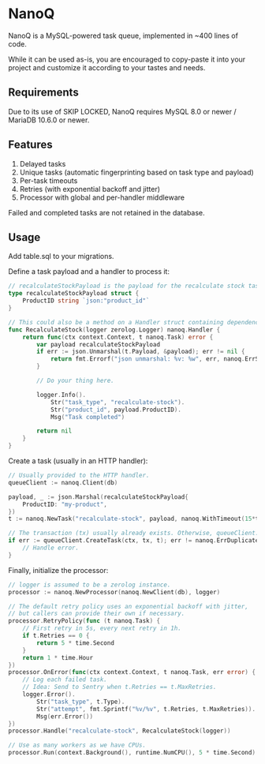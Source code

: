 # NanoQ

NanoQ is a MySQL-powered task queue, implemented in ~400 lines of code.

While it can be used as-is, you are encouraged to copy-paste it into your project and customize it according to your tastes and needs.

## Requirements

Due to its use of SKIP LOCKED, NanoQ requires MySQL 8.0 or newer / MariaDB 10.6.0 or newer.

## Features

1. Delayed tasks
2. Unique tasks (automatic fingerprinting based on task type and payload)
3. Per-task timeouts
4. Retries (with exponential backoff and jitter)
5. Processor with global and per-handler middleware

Failed and completed tasks are not retained in the database.

## Usage

Add table.sql to your migrations.

Define a task payload and a handler to process it:
```go
// recalculateStockPayload is the payload for the recalculate stock task.
type recalculateStockPayload struct {
	ProductID string `json:"product_id"`
}

// This could also be a method on a Handler struct containing dependencies.
func RecalculateStock(logger zerolog.Logger) nanoq.Handler {
	return func(ctx context.Context, t nanoq.Task) error {
		var payload recalculateStockPayload
		if err := json.Unmarshal(t.Payload, &payload); err != nil {
			return fmt.Errorf("json unmarshal: %v: %w", err, nanoq.ErrSkipRetry)
		}

		// Do your thing here.

		logger.Info().
			Str("task_type", "recalculate-stock").
			Str("product_id", payload.ProductID).
			Msg("Task completed")

		return nil
	}
}
```

Create a task (usually in an HTTP handler):
```go
// Usually provided to the HTTP handler.
queueClient := nanoq.Client(db)

payload, _ := json.Marshal(recalculateStockPayload{
	ProductID: "my-product",
})
t := nanoq.NewTask("recalculate-stock", payload, nanoq.WithTimeout(15*time.Second), nanoq.WithScheduledIn(5 * time.Minute))

// The transaction (tx) usually already exists. Otherwise, queueClient.RunTransaction() can be used to start one.
if err := queueClient.CreateTask(ctx, tx, t); err != nanoq.ErrDuplicateTask {
	// Handle error.
}
```

Finally, initialize the processor:
```go
// logger is assumed to be a zerolog instance.
processor := nanoq.NewProcessor(nanoq.NewClient(db), logger)

// The default retry policy uses an exponential backoff with jitter,
// but callers can provide their own if necessary.
processor.RetryPolicy(func (t nanoq.Task) {
	// First retry in 5s, every next retry in 1h.
	if t.Retries == 0 {
		return 5 * time.Second
	}
	return 1 * time.Hour
})
processor.OnError(func(ctx context.Context, t nanoq.Task, err error) {
	// Log each failed task. 
	// Idea: Send to Sentry when t.Retries == t.MaxRetries.
	logger.Error().
		Str("task_type", t.Type).
		Str("attempt", fmt.Sprintf("%v/%v", t.Retries, t.MaxRetries)).
		Msg(err.Error())
})
processor.Handle("recalculate-stock", RecalculateStock(logger))

// Use as many workers as we have CPUs.
processor.Run(context.Background(), runtime.NumCPU(), 5 * time.Second)
```





